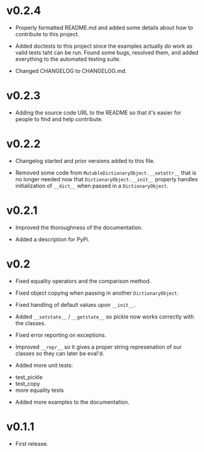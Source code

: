 v0.2.4
======
* Properly formatted README.md and added some details about how
to contribute to this project.

* Added doctests to this project since the examples actually do
work as valid tests taht can be run.  Found some bugs, resolved
them, and added everything to the automated testing suite.

* Changed CHANGELOG to CHANGELOG.md.

v0.2.3
======
* Adding the source code URL to the README so that it's easier
for people to find and help contribute.

v0.2.2
======
* Changelog started and prior versions added to this file.

* Removed some code from `MutableDictionaryObject.__setattr__`
that is no longer needed now that `DictionaryObject.__init__`
properly handles initialization of `__dict__` when passed in a
`DictionaryObject`.

v0.2.1
======
* Improved the thoroughness of the documentation.

* Added a description for PyPi.

v0.2
====
* Fixed equality operators and the comparison method.

* Fixed object copying when passing in another `DictionaryObject`.

* Fixed handling of default values upon `__init__`.

* Added `__setstate__` / `__getstate__` so pickle now works correctly
with the classes.

* Fixed error reporting on exceptions.

* Improved `__repr__` so it gives a proper string represenation of
our classes so they can later be eval'd.

* Added more unit tests:

 - test_pickle
 - test_copy
 - more equality tests

* Added more examples to the documentation.

v0.1.1
======
* First release.
